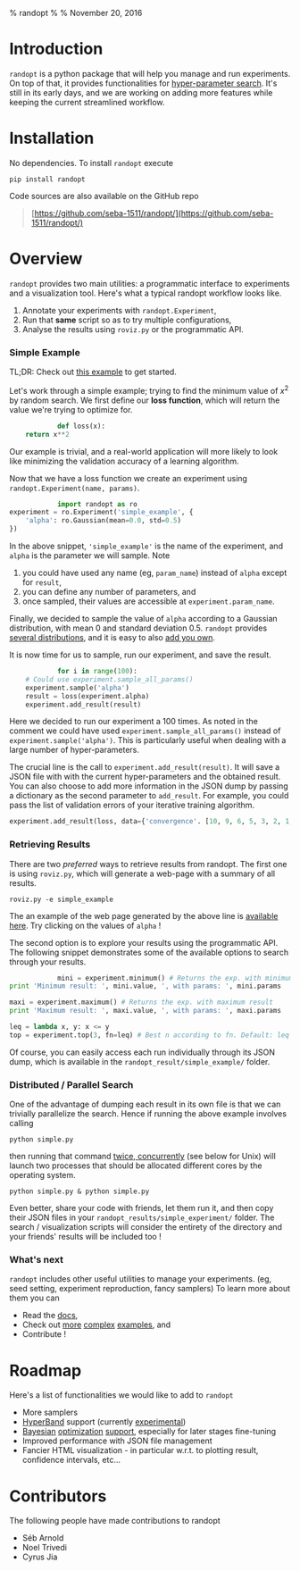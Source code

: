 % randopt
% 
% November 20, 2016

# Introduction

`randopt` is a python package that will help you manage and run experiments. On top of that, it provides functionalities for [hyper-parameter search](http://www.argmin.net/2016/06/20/hypertuning/). It's still in its early days, and we are working on adding more features while keeping the current streamlined workflow.

# Installation

No dependencies. To install `randopt` execute

```shell
pip install randopt
```

Code sources are also available on the GitHub repo

>[https://github.com/seba-1511/randopt/](https://github.com/seba-1511/randopt/)

# Overview

`randopt` provides two main utilities: a programmatic interface to experiments and a visualization tool. Here's what a typical randopt workflow looks like.

1. Annotate your experiments with `randopt.Experiment`,
2. Run that **same** script so as to try multiple configurations,
3. Analyse the results using `roviz.py` or the programmatic API.

### Simple Example

TL;DR: Check out [this example](https://github.com/seba-1511/randopt/blob/master/examples/simple.py) to get started.

Let's work through a simple example; trying to find the minimum value of $x^2$ by random search. We first define our **loss function**, which will return the value we're trying to optimize for. 

```python
            def loss(x):
    return x**2

```

Our example is trivial, and a real-world application will more likely to look like minimizing the validation accuracy of a learning algorithm.

Now that we have a loss function we create an experiment using `randopt.Experiment(name, params)`.

```python
            import randopt as ro
experiment = ro.Experiment('simple_example', {
    'alpha': ro.Gaussian(mean=0.0, std=0.5)
})
```

In the above snippet, `'simple_example'` is the name of the experiment, and `alpha` is the parameter we will sample. Note

1. you could have used any name (eg, `param_name`) instead of `alpha` except for `result`,
2. you can define any number of parameters, and
3. once sampled, their values are accessible at `experiment.param_name`.

Finally, we decided to sample the value of `alpha` according to a Gaussian distribution, with mean 0 and standard deviation 0.5. `randopt` provides [several distributions](https://seba-1511.github.io/randopt/randopt.samplers.html), and it is easy to also [add you own](https://github.com/seba-1511/randopt/blob/master/randopt/samplers.py#L82).

It is now time for us to sample, run our experiment, and save the result.

```python
            for i in range(100):
    # Could use experiment.sample_all_params()
    experiment.sample('alpha')
    result = loss(experiment.alpha)
    experiment.add_result(result)

```

Here we decided to run our experiment a 100 times. As noted in the comment we could have used `experiment.sample_all_params()` instead of `experiment.sample('alpha')`. This is particularly useful when dealing with a large number of hyper-parameters. 

The crucial line is the call to `experiment.add_result(result)`. It will save a JSON file with with the current hyper-parameters and the obtained result. You can also choose to add more information in the JSON dump by passing a dictionary as the second parameter to `add_result`. For example, you could pass the list of validation errors of your iterative training algorithm.

```python
experiment.add_result(loss, data={'convergence'. [10, 9, 6, 5, 3, 2, 1, 0.1]})
```

### Retrieving Results

There are two *preferred* ways to retrieve results from randopt. The first one is using `roviz.py`, which will generate a web-page with a summary of all results.

```
roviz.py -e simple_example
```

The an example of the web page generated by the above line is [available here](./simple_example/viz.html). Try clicking on the values of `alpha` !

The second option is to explore your results using the programmatic API. The following snippet demonstrates some of the available options to search through your results.

```python
			mini = experiment.minimum() # Returns the exp. with minimum result
print 'Minimum result: ', mini.value, ', with params: ', mini.params

maxi = experiment.maximum() # Returns the exp. with maximum result
print 'Maximum result: ', maxi.value, ', with params: ', maxi.params

leq = lambda x, y: x <= y
top = experiment.top(3, fn=leq) # Best n according to fn. Default: leq
```

Of course, you can easily access each run individually through its JSON dump, which is available in the `randopt_result/simple_example/` folder. 

### Distributed / Parallel Search

One of the advantage of dumping each result in its own file is that we can trivially parallelize the search. Hence if running the above example involves calling

```
python simple.py
```

then running that command [twice, concurrently](http://www.argmin.net/2016/06/20/hypertuning/) (see below for Unix) will launch two processes that should be allocated different cores by the operating system.

```
python simple.py & python simple.py
```

Even better, share your code with friends, let them run it, and then copy their JSON files in your `randopt_results/simple_experiment/` folder. The search / visualization scripts will consider the entirety of the directory and your friends' results will be included too !

### What's next
`randopt` includes other useful utilities to manage your experiments. (eg, seed setting, experiment reproduction, fancy samplers) To learn more about them you can

* Read the [docs](./randopt.html),
* Check out [more](https://github.com/seba-1511/randopt/blob/master/examples/hb_example.py) [complex](https://github.com/seba-1511/randopt/blob/master/examples/hb_vs_random.py) [examples](https://github.com/seba-1511/randopt/blob/master/examples/multi_params.py), and
* Contribute !

# Roadmap
Here's a list of functionalities we would like to add to `randopt`

* More samplers
* [HyperBand](https://arxiv.org/abs/1603.06560) support (currently [experimental](https://github.com/seba-1511/randopt/blob/master/examples/hb_example.py))
* [Bayesian](http://www.ml4aad.org/algorithm-configuration/smac/) [optimization](https://hal.inria.fr/hal-00642998) [support](http://www.jmlr.org/proceedings/papers/v37/snoek15.pdf), especially for later stages fine-tuning
* Improved performance with JSON file management
* Fancier HTML visualization - in particular w.r.t. to plotting result, confidence intervals, etc...

# Contributors
The following people have made contributions to randopt

* Séb Arnold
* Noel Trivedi
* Cyrus Jia
